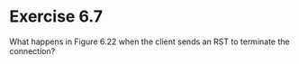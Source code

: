 # Exercise 6.7
What happens in Figure 6.22 when the client sends an RST to terminate the connection?
